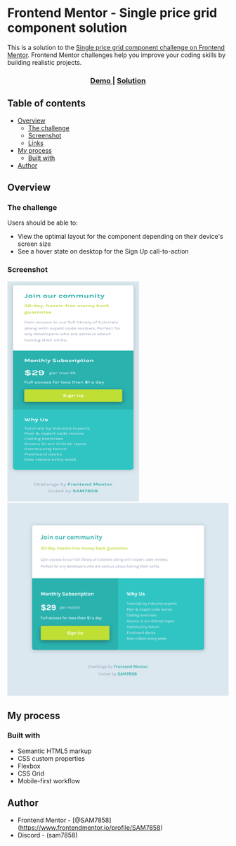 # Frontend Mentor - Single price grid component solution

This is a solution to the [Single price grid component challenge on Frontend Mentor](https://www.frontendmentor.io/challenges/single-price-grid-component-5ce41129d0ff452fec5abbbc). Frontend Mentor challenges help you improve your coding skills by building realistic projects. 

<div align="center">
  <h3>
    <a href="https://single-price-grid-component-sam7858.netlify.app/">
      Demo
    </a>
    <span> | </span>
    <a href="https://github.com/SAM7858/Single-Price-Grid-Component-.git">
      Solution
    </a>
  </h3>
</div>

## Table of contents

- [Overview](#overview)
  - [The challenge](#the-challenge)
  - [Screenshot](#screenshot)
  - [Links](#links)
- [My process](#my-process)
  - [Built with](#built-with)
- [Author](#author)

## Overview

### The challenge

Users should be able to:

- View the optimal layout for the component depending on their device's screen size
- See a hover state on desktop for the Sign Up call-to-action

### Screenshot

<img src="images/Screen Shot Mobile.png" width="300" height="500">
<br>
<img src="images/Screen Shot Desktop.png">

## My process

### Built with

- Semantic HTML5 markup
- CSS custom properties
- Flexbox
- CSS Grid
- Mobile-first workflow

## Author

- Frontend Mentor - [@SAM7858] (https://www.frontendmentor.io/profile/SAM7858)
- Discord - (sam7858)
